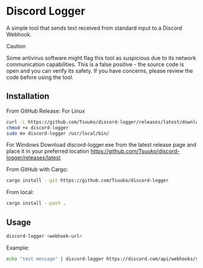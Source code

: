 # Discord Logger

A simple tool that sends text received from standard input to a Discord Webhook.

>[!CAUTION]
> Some antivirus software might flag this tool as suspicious due to its network communication capabilities.
> This is a false positive - the source code is open and you can verify its safety.
> If you have concerns, please review the code before using the tool.

## Installation

From GitHub Release:
For Linux
```bash
curl -L https://github.com/Tsuuko/discord-logger/releases/latest/download/discord-logger -o discord-logger
chmod +x discord-logger
sudo mv discord-logger /usr/local/bin/
```

For Windows
Download discord-logger.exe from the latest release page and place it in your preferred location
https://github.com/Tsuuko/discord-logger/releases/latest

From GitHub with Cargo:
```bash
cargo install --git https://github.com/Tsuuko/discord-logger
```

From local:
```bash
cargo install --path .
```

## Usage

```bash
discord-logger <webhook-url>
```

Example:
```bash
echo "test message" | discord-logger https://discord.com/api/webhooks/your/webhook/url
```
